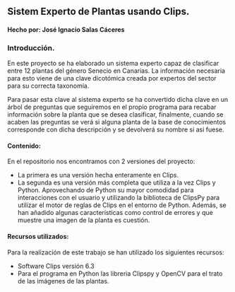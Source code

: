 ## Sistem Experto de Plantas usando Clips.
#### Hecho por: José Ignacio Salas Cáceres



### Introducción.

En este proyecto se ha elaborado un sistema experto capaz de clasificar entre 12 plantas del género Senecio en Canarias. La información necesaria para esto viene de una clave dicotómica creada por expertos del sector para su correcta taxonomía.
 
Para pasar esta clave al sistema experto se ha convertido dicha clave en un árbol de preguntas que seguiremos en el propio programa para recabar información sobre la planta que se desea clasificar, finalmente, cuando se acaben las preguntas se verá si alguna planta de la base de conocimientos corresponde con dicha descripción y se devolverá su nombre si asi fuese.
 
 #### Contenido:
 
 En el repositorio nos encontramos con 2 versiones del proyecto:
 
 + La primera es una versión hecha enteramente en Clips.
 + La segunda es una versión más completa que utiliza a la vez Clips y Python. Aprovechando de Python su mayor comodidad para interacciones con el usuario y utilizando la biblioteca de ClipsPy para utilizar el motor de reglas de Clips en el entorno de Python. Además, se han añadido algunas características como control de errores y que muestre una imagen de la planta es cuestión.
   
 
 #### Recursos utilizados:
 
 Para la realización de este trabajo se han utilizado los siguientes recursos:  
 + Software Clips versión 6.3
 + Para el programa en Python las libreria Clipspy y OpenCV para el trato de las imágenes de las plantas.
 
